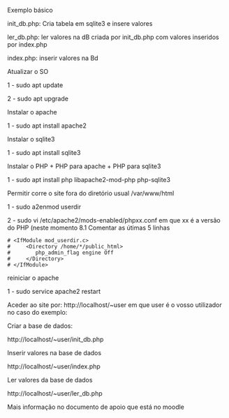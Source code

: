 Exemplo básico

init_db.php: Cria tabela em sqlite3 e insere valores

ler_db.php: ler valores na dB criada por init_db.php com valores inseridos por index.php

index.php: inserir valores na Bd


Atualizar o SO

1 - sudo apt update

2 - sudo apt upgrade

Instalar o apache

1 - sudo apt install apache2

Instalar o sqlite3

1 - sudo apt install sqlite3

Instalar o PHP + PHP para apache + PHP para sqlite3

1 - sudo apt install php libapache2-mod-php php-sqlite3

Permitir corre o site fora do diretório usual /var/www/html

1 - sudo a2enmod userdir

2 - sudo vi /etc/apache2/mods-enabled/phpxx.conf em que xx é a versão do PHP (neste momento 8.1 Comentar as útimas 5 linhas 

```console
# <IfModule mod_userdir.c>
#     <Directory /home/*/public_html>
#        php_admin_flag engine Off
#     </Directory>
# </IfModule>
```



reiniciar o apache 

1 - sudo service apache2 restart

Aceder ao site por:
http://localhost/~user em que user é o vosso utilizador no caso do exemplo:

Criar a base de dados:

http://localhost/~user/init_db.php

Inserir valores na base de dados

http://localhost/~user/index.php

Ler valores da base de dados

http://localhost/~user/ler_db.php

Mais informação no documento de apoio que está no moodle